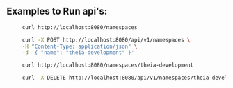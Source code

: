 


## Examples to Run api's:

```bash
     curl http://localhost:8080/namespaces
```

```bash
     curl -X POST http://localhost:8080/api/v1/namespaces \
     -H "Content-Type: application/json" \
     -d '{ "name": "theia-development" }'
```

```bash
     curl http://localhost:8080/namespaces/theia-development
```

```bash
     curl -X DELETE http://localhost:8080/api/v1/namespaces/theia-development
```